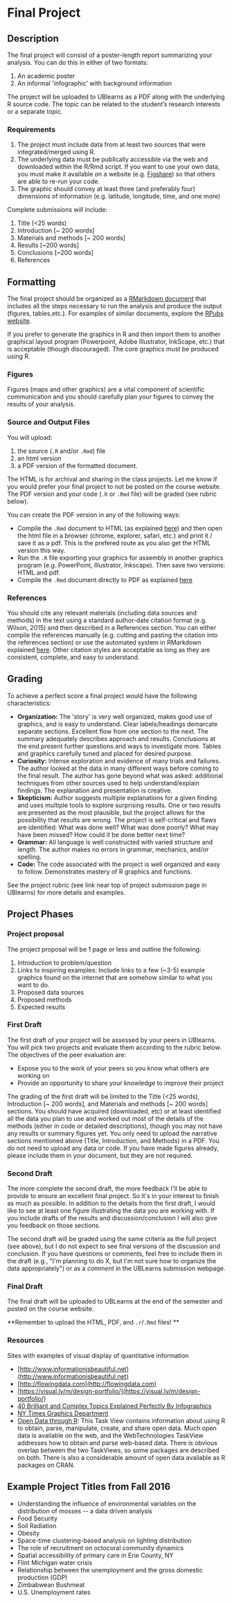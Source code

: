 # Final Project

## Description

The final project will consist of a poster-length report summarizing your analysis.  You can do this in either of two formats:

1. An academic poster
2. An informal 'infographic' with background information

The project will be uploaded to UBlearns as a PDF along with the underlying R source code.  The topic can be related to the student’s research interests or a separate topic.

### Requirements

1. The project must include data from at least two sources that were integrated/merged using R.
2. The underlying data must be publically accessible via the web and downloaded within the R/Rmd script.  If you want to use your own data, you must make it available on a website (e.g. [Figshare](figshare.org)) so that others are able to re-run your code.
2. The graphic should convey at least three (and preferably four) dimensions of information (e.g.  latitude, longitude, time, and one more)


Complete submissions will include:

1. Title (<25 words)
2. Introduction  [~ 200 words]
3. Materials and methods [~ 200 words]
4. Results [~200 words]
5. Conclusions [~200 words]
6. References


## Formatting

The final project should be organized as a [RMarkdown document](http://rmarkdown.rstudio.com) that includes all the steps necessary to run the analysis and produce the output (figures, tables,etc.).  For examples of similar documents, explore the [RPubs website](https://rpubs.com).    

If you prefer to generate the graphics in R and then import them to another graphical layout program (Powerpoint, Adobe Illustrator, InkScape, etc.) that is acceptable (though discouraged).  The core graphics must be produced using R.

### Figures
Figures (maps and other graphics) are a vital component of scientific communication and you should carefully plan your figures to convey the results of your analysis.  

### Source and Output Files

You will upload:

1) the source (`.R` and/or `.Rmd`) 	file
2) an html version
3) a PDF version of the formatted document.  

The HTML is for archival and sharing in the class projects.  Let me know if you would prefer your final project to not be posted on the course website.  The PDF version and your code (`.R` or `.Rmd` file) will be graded (see rubric below).   

You can create the PDF version in any of the following ways:

* Compile the `.Rmd` document to HTML (as explained [here](http://rmarkdown.rstudio.com/html_document_format.html)) and then open the html file in a browser (chrome, explorer, safari, etc.) and print it / save it as a pdf.  This is the prefered route as you also get the HTML version this way.
* Run the `.R` file exporting your graphics for assembly in another graphics program (e.g. PowerPoint, Illustrator, Inkscape). Then save two versions: HTML and pdf.
* Compile the `.Rmd` document directly to PDF as explained [here](http://rmarkdown.rstudio.com/pdf_document_format.html) 

### References
You should cite any relevant materials (including data sources and methods) in the text using a standard author-date citation format (e.g. Wilson, 2015) and then described in a References section.  You can either compile the references manually (e.g. cutting and pasting the citation into the references section) or use the automated system in RMarkdown explained [here](http://rmarkdown.rstudio.com/authoring_bibliographies_and_citations.html).   Other citation styles are acceptable as long as they are consistent, complete, and easy to understand.  

## Grading

To achieve a perfect score a final project would have the following characteristics: 

* **Organization:** The 'story' is very well organized, makes good use of graphics, and is easy to understand. Clear labels/headings demarcate separate sections. Excellent flow from one section to the next. The summary adequately describes approach and results.  Conclusions at the end present further questions and ways to investigate more. Tables and graphics carefully tuned and placed for desired purpose.
* **Curiosity:** Intense exploration and evidence of many trials and failures. The author looked at the data in many different ways before coming to the final result. The author has gone beyond what was asked: additional techniques from other sources used to help understand/explain findings. The explanation and presentation is creative.
* **Skepticism:** Author suggests multiple explanations for a given finding and uses multiple tools to explore surprising results. One or two results are presented as the most plausible, but the project allows for the possibility that results are wrong. The project is self-critical and flaws are identified: What was done well? What was done poorly? What may have been missed? How could it be done better next time? 
* **Grammar:**  All language is well constructed with varied structure and length. The author makes no errors in grammar, mechanics, and/or spelling.
* **Code:** The code associated with the project is well organized and easy to follow.   Demonstrates mastery of R graphics and functions.

See the project rubric (see link near top of project submission page in UBlearns) for more details and examples.  

## Project Phases

### Project proposal

The project proposal will be 1 page or less and outline the following:

1.  Introduction to problem/question
2.  Links to inspiring examples:  Include links to a few (~3-5) example graphics found on the internet that are somehow similar to what you want to do.
2.  Proposed data sources
3.  Proposed methods
4.  Expected results

### First Draft
The first draft of your project will be assessed by your peers in UBlearns.  You will pick two projects and evaluate them according to the rubric below.  The objectives of the peer evaluation are:

* Expose you to the work of your peers so you know what others are working on
* Provide an opportunity to share your knowledge to improve their project

The grading of the first draft will be limited to the Title (<25 words), Introduction  [~ 200 words], and Materials and methods [~ 200 words] sections.  You should have acquired (downloaded, etc) or at least identified all the data you plan to use and worked out most of the details of the methods (either in code or detailed descriptions), though you may not have any results or summary figures yet.  You only need to upload the narrative sections mentioned above (Title, Introduction, and Methods) in a PDF.  You do not need to upload any data or code.  If you have made figures already, please include them in your document, but they are not required.

### Second Draft
The more complete the second draft, the more feedback I'll be able to provide to ensure an excellent final project.  So it's in your interest to finish as much as possible.    In addition to the details from the first draft, I would like to see at least one figure illustrating the data you are working with.  If you include drafts of the results and discussion/conclusion I will also give you feedback on those sections.  

The second draft will be graded using the same criteria as the full project (see above), but I do not expect to see final versions of the discussion and conclusion.  If you have questions or comments, feel free to include them in the draft (e.g., "I'm planning to do X, but I'm not sure how to organize the data appropriately") or as a _comment_ in the UBLearns submission webpage.  

### Final Draft

The final draft will be uploaded to UBLearns at the end of the semester and posted on the course website.

**Remember to upload the HTML, PDF, and  `.r`/`.Rmd` files! **

### Resources

Sites with examples of visual display of quantitative information 

* [http://www.informationisbeautiful.net](http://www.informationisbeautiful.net)
* [http://flowingdata.com](http://flowingdata.com)
* [https://visual.ly/m/design-portfolio/](https://visual.ly/m/design-portfolio/) 
* [40 Brilliant and Complex Topics Explained Perfectly By Infographics](https://designschool.canva.com/blog/best-infographics/)
* [NY Times Graphics Department](https://twitter.com/nytgraphics)
* [Open Data through R](https://github.com/ropensci/opendata): This Task View contains information about using R to obtain, parse, manipulate, create, and share open data. Much open data is available on the web, and the WebTechnologies TaskView addresses how to obtain and parse web-based data. There is obvious overlap between the two TaskViews, so some packages are described on both. There is also a considerable amount of open data available as R packages on CRAN.


## Example Project Titles from Fall 2016

* Understanding the influence of environmental variables on the distribution of mosses -- a data driven analysis
* Food Security
* Soil Radiation
* Obesity
* Space-time clustering-based analysis on lighting distribution
* The role of recruitment on octocoral community dynamics
* Spatial accessibility of primary care in Erie County, NY
* Flint Michigan water crisis
* Relationship between the unemployment and the gross domestic production (GDP)
* Zimbabwean Bushmeat
* U.S. Unemployment rates
